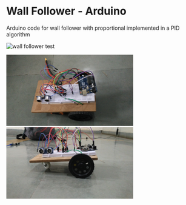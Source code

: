 # Wall Follower - Arduino

Arduino code for wall follower with proportional implemented in a PID algorithm

![wall follower test](media/wf.gif)

<p float="left">
  <img src="media/IMG_20190203_014759.jpg" width="335" />
  <img src="media/IMG_20190203_014828.jpg" width="335" />
</p>